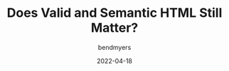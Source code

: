 ---
author: bendmyers
coauthor: 5t3ph
# coauthors
date: 2022-04-18
permalink: false
publisher: wordwrapshow
tags:
  - podcasts
  - html
  - semantics
  - conformance
target_url: https://wordwrap.dev/episodes/s2/014/
title: Does Valid and Semantic HTML Still Matter?
---